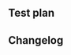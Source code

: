 <!-- 💡 To write a useful PR description, make sure that your description covers:
- WHAT this PR is changing:
    - How was it PREVIOUSLY.
    - How it will be from NOW on.
- WHY this PR is needed.
- CONTEXT, i.e. to which initiative, project or RFC it belongs.

The structure of the description doesn't matter as much as covering these points, so use
your best judgement based on your context.
Learn how to write good pull request description: https://www.notion.so/sourcegraph/Write-a-good-pull-request-description-610a7fd3e613496eb76f450db5a49b6e?pvs=4 -->


## Test plan

<!-- All pull requests REQUIRE a test plan: https://docs-legacy.sourcegraph.com/dev/background-information/testing_principles -->


## Changelog

<!--
1. Ensure your pull request title is formatted as: $type($domain): $what
2. Add bullet list items for each additional detail you want to cover (see example below)
3. You can edit this after the pull request was merged, as long as release shipping it hasn't been promoted to the public.
4. For more information, please see this how-to https://www.notion.so/sourcegraph/Writing-a-changelog-entry-dd997f411d524caabf0d8d38a24a878c?

Audience: TS/CSE > Customers > Teammates (in that order).

Cheat sheet: $type = chore|fix|feat $domain: source|search|ci|release|plg|cody|local|...
-->

<!--
Example:

Title: fix(search): parse quotes with the appropriate context
Changelog section:

## Changelog

- When a quote is used with regexp pattern type, then ...
- Refactored underlying code.
-->
